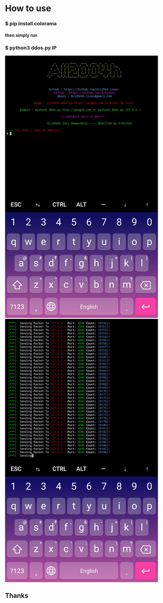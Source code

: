 <h1>How to use</h1>

<h3>$ pip install colorama</3>

<h4>then simply run</h4>

<h3>$ python3 ddos.py IP </h3>

<img src="1.jpg" title="ddos.py">
<br>

<img src="2.jpg" title="ddos2.py">
<br>
<h2> Thanks </h2>
